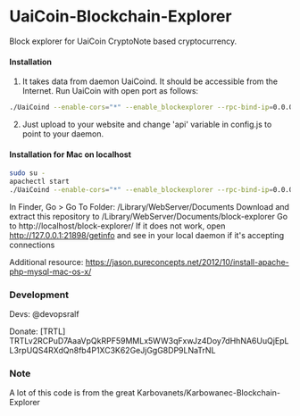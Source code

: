 # UaiCoin-Blockchain-Explorer
Block explorer for UaiCoin CryptoNote based cryptocurrency.

#### Installation

1) It takes data from daemon UaiCoind. It should be accessible from the Internet. Run UaiCoin with open port as follows:
```bash
./UaiCoind --enable-cors="*" --enable_blockexplorer --rpc-bind-ip=0.0.0.0 --rpc-bind-port=21898
```
2) Just upload to your website and change 'api' variable in config.js to point to your daemon.

#### Installation for Mac on localhost

```bash
sudo su -
apachectl start
./UaiCoind --enable-cors="*" --enable_blockexplorer --rpc-bind-ip=0.0.0.0 --rpc-bind-port=21898
```
In Finder, Go > Go To Folder: /Library/WebServer/Documents
Download and extract this repository to /Library/WebServer/Documents/block-explorer
Go to http://localhost/block-explorer/
If it does not work, open http://127.0.0.1:21898/getinfo and see in your local daemon if it's accepting connections

Additional resource: https://jason.pureconcepts.net/2012/10/install-apache-php-mysql-mac-os-x/

### Development
Devs:
    @devopsralf

Donate: [TRTL] TRTLv2RCPuD7AaaVpQkRPF59MMLx5WW3qFxwJz4Doy7dHhNA6UuQjEpLL3rpUQS4RXdQn8fb4P1XC3K62GeJjGgG8DP9LNaTrNL

### Note

A lot of this code is from the great Karbovanets/Karbowanec-Blockchain-Explorer
